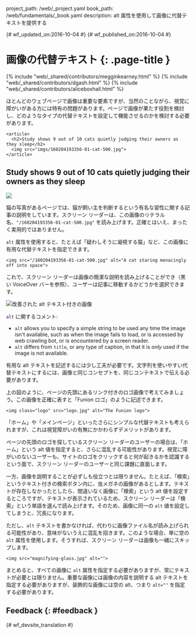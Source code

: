 project_path: /web/_project.yaml book_path: /web/fundamentals/_book.yaml description: alt 属性を使用して画像に代替テキストを提供する

{# wf_updated_on:2016-10-04 #} {# wf_published_on:2016-10-04 #}

# 画像の代替テキスト {: .page-title }

{% include "web/_shared/contributors/megginkearney.html" %} {% include "web/_shared/contributors/dgash.html" %} {% include "web/_shared/contributors/aliceboxhall.html" %}

ほとんどのウェブページで画像は重要な要素ですが、当然のことながら、視覚に障がいがある方には特有の問題があります。ページで画像が果たす役割を検討し、どのようなタイプの代替テキストを設定して機能させるのかを検討する必要があります。

    <article>
      <h2>Study shows 9 out of 10 cats quietly judging their owners as they sleep</h2>
      <img src="imgs/160204193356-01-cat-500.jpg">
    </article>
    

<article>
  <h2>Study shows 9 out of 10 cats quietly judging their owners as they sleep</h2>
  <img src="imgs/160204193356-01-cat-500.jpg">
</article>

猫の写真があるページでは、猫が飼い主を判断するという有名な習性に関する記事の説明をしています。スクリーン リーダーは、この画像のリテラル名、`"/160204193356-01-cat-500.jpg"` を読み上げます。正確とはいえ、まったく実用的ではありません。

`alt` 属性を使用すると、たとえば「疑わしそうに凝視する猫」など、この画像に有用な代替テキストを指定できます。

    <img src="/160204193356-01-cat-500.jpg" alt="A cat staring menacingly off into space">
    

これで、スクリーン リーダーは画像の簡潔な説明を読み上げることができ（黒い VoiceOver バーを参照）、ユーザーは記事に移動するかどうかを選択できます。

![改善された alt テキスト付きの画像](imgs/funioncat2.png)

`alt` に関するコメント:

- `alt` allows you to specify a simple string to be used any time the image isn't available, such as when the image fails to load, or is accessed by web crawling bot, or is encountered by a screen reader.
- `alt` differs from `title`, or any type of caption, in that it is *only* used if the image is not available.

有用な alt テキストを記述するには少し工夫が必要です。文字列を使いやすい代替テキストにするには、画像と同じコンセプトを、同じコンテキストで伝える必要があります。

上の図のように、ページの先頭にあるリンク付きのロゴ画像で考えてみましょう。この画像を正確に表すと「Funion ロゴ」のように記述できます。

    <img class="logo" src="logo.jpg" alt="The Funion logo">
    

「ホーム」や「メインページ」といったさらにシンプルな代替テキストも考えられますが、これは視覚障がいの有無にかかわらずデメリットがあります。

ページの先頭のロゴを探しているスクリーン リーダーのユーザーの場合は、「ホーム」という alt 値を指定すると、さらに混乱する可能性があります。視覚に障がいのないユーザーも、サイトのロゴをクリックすると何が起きるかを認識するという面で、スクリーン リーダーのユーザーと同じ課題に直面します。

一方、画像を説明することが必ずしも役立つとは限りません。たとえば、「検索」というテキスト付きの検索ボタン内に、虫メガネの画像があるとします。テキストが存在しなかったとしたら、間違いなく画像に「検索」という alt 値を設定するところですが、テキストが表示されているため、スクリーン リーダーは「検索」という単語を選んで読み上げます。そのため、画像に同一の `alt` 値を設定してしまうと、冗長になります。

ただし、`alt` テキストを書かなければ、代わりに画像ファイル名が読み上げられる可能性があり、意味がないうえに混乱を招きます。このような場合、単に空の `alt` 属性を使用します。そうすれば、スクリーン リーダーは画像も一緒にスキップします。

    <img src="magnifying-glass.jpg" alt="">
    

まとめると、すべての画像に `alt` 属性を指定する必要がありますが、常にテキストが必要とは限りません。重要な画像には画像の内容を説明する alt テキストを指定する必要がありますが、装飾的な画像には空の alt、つまり `alt=""` を指定する必要があります。

## Feedback {: #feedback }

{# wf_devsite_translation #}
